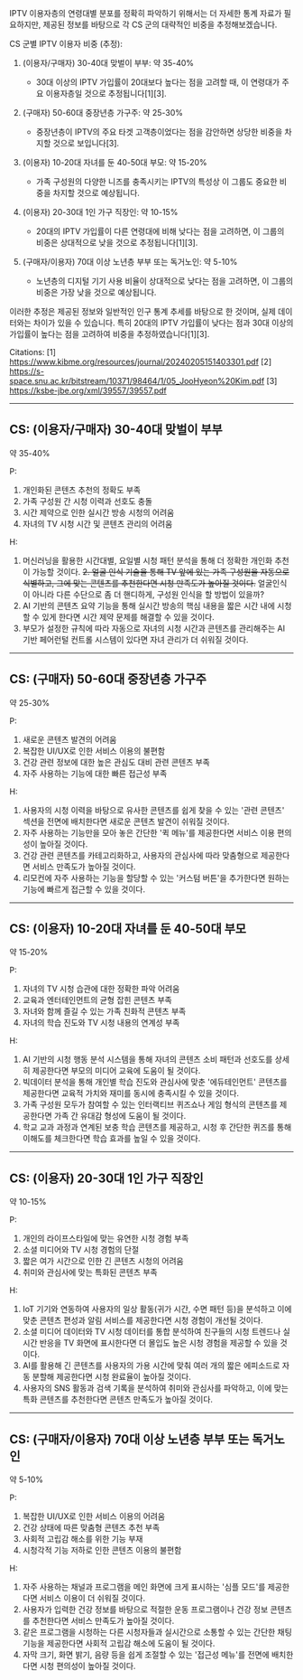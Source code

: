 IPTV 이용자층의 연령대별 분포를 정확히 파악하기 위해서는 더 자세한 통계 자료가 필요하지만, 제공된 정보를 바탕으로 각 CS 군의 대략적인 비중을 추정해보겠습니다.

CS 군별 IPTV 이용자 비중 (추정):

1. (이용자/구매자) 30-40대 맞벌이 부부: 약 35-40%
   - 30대 이상의 IPTV 가입률이 20대보다 높다는 점을 고려할 때, 이 연령대가 주요 이용자층일 것으로 추정됩니다[1][3].

2. (구매자) 50-60대 중장년층 가구주: 약 25-30%
   - 중장년층이 IPTV의 주요 타겟 고객층이었다는 점을 감안하면 상당한 비중을 차지할 것으로 보입니다[3].

3. (이용자) 10-20대 자녀를 둔 40-50대 부모: 약 15-20%
   - 가족 구성원의 다양한 니즈를 충족시키는 IPTV의 특성상 이 그룹도 중요한 비중을 차지할 것으로 예상됩니다.

4. (이용자) 20-30대 1인 가구 직장인: 약 10-15%
   - 20대의 IPTV 가입률이 다른 연령대에 비해 낮다는 점을 고려하면, 이 그룹의 비중은 상대적으로 낮을 것으로 추정됩니다[1][3].

5. (구매자/이용자) 70대 이상 노년층 부부 또는 독거노인: 약 5-10%
   - 노년층의 디지털 기기 사용 비율이 상대적으로 낮다는 점을 고려하면, 이 그룹의 비중은 가장 낮을 것으로 예상됩니다.

이러한 추정은 제공된 정보와 일반적인 인구 통계 추세를 바탕으로 한 것이며, 실제 데이터와는 차이가 있을 수 있습니다. 특히 20대의 IPTV 가입률이 낮다는 점과 30대 이상의 가입률이 높다는 점을 고려하여 비중을 추정하였습니다[1][3].

Citations:
[1] https://www.kibme.org/resources/journal/20240205151403301.pdf
[2] https://s-space.snu.ac.kr/bitstream/10371/98464/1/05_JooHyeon%20Kim.pdf
[3] https://ksbe-jbe.org/xml/39557/39557.pdf


---

## CS: (이용자/구매자) 30-40대 맞벌이 부부 
약 35-40%

P:
1. 개인화된 콘텐츠 추천의 정확도 부족
2. 가족 구성원 간 시청 이력과 선호도 충돌
3. 시간 제약으로 인한 실시간 방송 시청의 어려움
4. 자녀의 TV 시청 시간 및 콘텐츠 관리의 어려움

H:
1. 머신러닝을 활용한 시간대별, 요일별 시청 패턴 분석을 통해 더 정확한 개인화 추천이 가능할 것이다.
 ~~2. 얼굴 인식 기술을 통해 TV 앞에 있는 가족 구성원을 자동으로 식별하고, 그에 맞는 콘텐츠를 추천한다면 시청 만족도가 높아질 것이다.~~
	 얼굴인식이 아니라 다른 수단으로 좀 더 핸디하게, 구성원 인식을 할 방법이 있을까?
1. AI 기반의 콘텐츠 요약 기능을 통해 실시간 방송의 핵심 내용을 짧은 시간 내에 시청할 수 있게 한다면 시간 제약 문제를 해결할 수 있을 것이다.
2. 부모가 설정한 규칙에 따라 자동으로 자녀의 시청 시간과 콘텐츠를 관리해주는 AI 기반 페어런털 컨트롤 시스템이 있다면 자녀 관리가 더 쉬워질 것이다.

---

## CS: (구매자) 50-60대 중장년층 가구주
약 25-30%

P:
1. 새로운 콘텐츠 발견의 어려움
2. 복잡한 UI/UX로 인한 서비스 이용의 불편함
3. 건강 관련 정보에 대한 높은 관심도 대비 관련 콘텐츠 부족
4. 자주 사용하는 기능에 대한 빠른 접근성 부족

H:
1. 사용자의 시청 이력을 바탕으로 유사한 콘텐츠를 쉽게 찾을 수 있는 '관련 콘텐츠' 섹션을 전면에 배치한다면 새로운 콘텐츠 발견이 쉬워질 것이다.
2. 자주 사용하는 기능만을 모아 놓은 간단한 '퀵 메뉴'를 제공한다면 서비스 이용 편의성이 높아질 것이다.
3. 건강 관련 콘텐츠를 카테고리화하고, 사용자의 관심사에 따라 맞춤형으로 제공한다면 서비스 만족도가 높아질 것이다.
4. 리모컨에 자주 사용하는 기능을 할당할 수 있는 '커스텀 버튼'을 추가한다면 원하는 기능에 빠르게 접근할 수 있을 것이다.

---

## CS: (이용자) 10-20대 자녀를 둔 40-50대 부모
약 15-20%

P:
1. 자녀의 TV 시청 습관에 대한 정확한 파악 어려움
2. 교육과 엔터테인먼트의 균형 잡힌 콘텐츠 부족
3. 자녀와 함께 즐길 수 있는 가족 친화적 콘텐츠 부족
4. 자녀의 학습 진도와 TV 시청 내용의 연계성 부족

H:
1. AI 기반의 시청 행동 분석 시스템을 통해 자녀의 콘텐츠 소비 패턴과 선호도를 상세히 제공한다면 부모의 미디어 교육에 도움이 될 것이다.
2. 빅데이터 분석을 통해 개인별 학습 진도와 관심사에 맞춘 '에듀테인먼트' 콘텐츠를 제공한다면 교육적 가치와 재미를 동시에 충족시킬 수 있을 것이다.
3. 가족 구성원 모두가 참여할 수 있는 인터랙티브 퀴즈쇼나 게임 형식의 콘텐츠를 제공한다면 가족 간 유대감 형성에 도움이 될 것이다.
4. 학교 교과 과정과 연계된 보충 학습 콘텐츠를 제공하고, 시청 후 간단한 퀴즈를 통해 이해도를 체크한다면 학습 효과를 높일 수 있을 것이다.

---

## CS: (이용자) 20-30대 1인 가구 직장인
약 10-15%

P:
1. 개인의 라이프스타일에 맞는 유연한 시청 경험 부족
2. 소셜 미디어와 TV 시청 경험의 단절
3. 짧은 여가 시간으로 인한 긴 콘텐츠 시청의 어려움
4. 취미와 관심사에 맞는 특화된 콘텐츠 부족

H:
1. IoT 기기와 연동하여 사용자의 일상 활동(귀가 시간, 수면 패턴 등)을 분석하고 이에 맞춘 콘텐츠 편성과 알림 서비스를 제공한다면 시청 경험이 개선될 것이다.
2. 소셜 미디어 데이터와 TV 시청 데이터를 통합 분석하여 친구들의 시청 트렌드나 실시간 반응을 TV 화면에 표시한다면 더 몰입도 높은 시청 경험을 제공할 수 있을 것이다.
3. AI를 활용해 긴 콘텐츠를 사용자의 가용 시간에 맞춰 여러 개의 짧은 에피소드로 자동 분할해 제공한다면 시청 완료율이 높아질 것이다.
4. 사용자의 SNS 활동과 검색 기록을 분석하여 취미와 관심사를 파악하고, 이에 맞는 특화 콘텐츠를 추천한다면 콘텐츠 만족도가 높아질 것이다.

---

## CS: (구매자/이용자) 70대 이상 노년층 부부 또는 독거노인
약 5-10%

P:
1. 복잡한 UI/UX로 인한 서비스 이용의 어려움
2. 건강 상태에 따른 맞춤형 콘텐츠 추천 부족
3. 사회적 고립감 해소를 위한 기능 부재
4. 시청각적 기능 저하로 인한 콘텐츠 이용의 불편함

H:
1. 자주 사용하는 채널과 프로그램을 메인 화면에 크게 표시하는 '심플 모드'를 제공한다면 서비스 이용이 더 쉬워질 것이다.
2. 사용자가 입력한 건강 정보를 바탕으로 적절한 운동 프로그램이나 건강 정보 콘텐츠를 추천한다면 서비스 만족도가 높아질 것이다.
3. 같은 프로그램을 시청하는 다른 시청자들과 실시간으로 소통할 수 있는 간단한 채팅 기능을 제공한다면 사회적 고립감 해소에 도움이 될 것이다.
4. 자막 크기, 화면 밝기, 음량 등을 쉽게 조절할 수 있는 '접근성 메뉴'를 전면에 배치한다면 시청 편의성이 높아질 것이다.